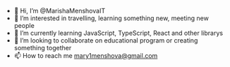 - 👋 Hi, I’m @MarishaMenshovaIT
- 👀 I’m interested in travelling, learning something new, meeting new people
- 🌱 I’m currently learning JavaScript, TypeScript, React and other librarys
- 💞️ I’m looking to collaborate on educational program or creating something together
- 📫 How to reach me mary1menshova@gmail.com

<!---
MarishaMenshovaIT/MarishaMenshovaIT is a ✨ special ✨ repository because its `README.md` (this file) appears on your GitHub profile.
You can click the Preview link to take a look at your changes.
--->
